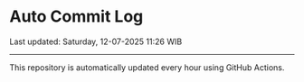 # Auto Commit Log

Last updated: Saturday, 12-07-2025 11:26 WIB

---

This repository is automatically updated every hour using GitHub Actions.
